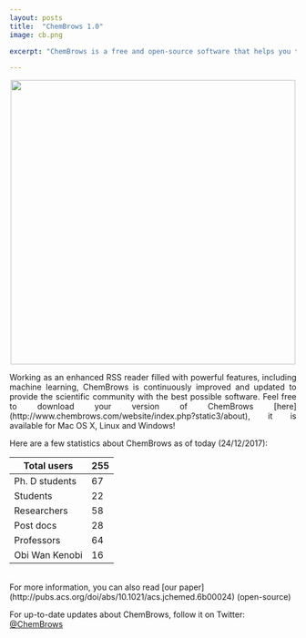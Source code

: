 ```yaml
---
layout: posts
title:  "ChemBrows 1.0"
image: cb.png

excerpt: "ChemBrows is a free and open-source software that helps you to stay up-to-date with the flood of scientific literature that is published every single day"

---
```

<p align="center">
  <img width="500" src="{{ site.baseurl }}/images/interface.jpg">

</p> 

<p align="justify">
Working as an enhanced RSS reader filled with powerful features, including machine learning, ChemBrows is continuously improved and updated to provide the scientific community with the best possible software. Feel free to download your version of ChemBrows [here](http://www.chembrows.com/website/index.php?static3/about), it is available for Mac OS X, Linux and Windows!

Here are a few statistics about ChemBrows as of today (24/12/2017):  


| Total users    | 255 |
|----------------|-----|
| Ph. D students | 67  |
| Students       | 22  |
| Researchers    | 58  |
| Post docs      | 28  |
| Professors     | 64  |
| Obi Wan Kenobi | 16  |

<br>
For more information, you can also read [our paper](http://pubs.acs.org/doi/abs/10.1021/acs.jchemed.6b00024) (open-source) 

For up-to-date updates about ChemBrows, follow it on Twitter:
[@ChemBrows](https://twitter.com/ChemBrows)

</p> 
